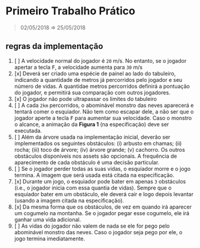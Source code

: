 # Primeiro Trabalho Prático
> 02/05/2018 ⇒ 25/05/2018

## regras da implementação

1. [ ]  A velocidade normal do jogador é `20` m/s. No entanto, se o jogador apertar a tecla <kbd>F</kbd>, a velocidade aumenta para `30` m/s
2. [x] Deverá ser criado uma espécie de painel ao lado do tabuleiro, indicando a quantidade de metros já percorridos pelo jogador e seu número de vidas. A quantidae metros percorridos definirá a pontuação do jogador, e permitirá sua comparação com outros jogadores.
3. [x] O jogador não pode ultrapassar os limites do tabuleiro
4. [ ] A cada `2km` percorridos, o abominável monstro das neves aparecerá e tentará comer o esquiador. Não tem como escapar dele, a não ser que o jogador aperte a tecla <kbd>F</kbd> para aumentar sua velocidade. Caso o monstro o alcance, a animação da **Figura 1** (na especificação) deve ser executada.
5. [ ] Além da árvore usada na implementação inicial, deverão ser implementados os seguintes obstáculos: (i) arbusto em chamas; (ii) rocha; (iii) toco de árvore; (iv) árvore grande; (v) cachorro. Os outros obstáculos disponíveis nos assets são opcionais. A frequência de aparecimento de cada obstáculo é uma decisão particular.
7. [ ] Se o jogador perder todas as suas vidas, o esquiador morre e o jogo termina. A imagem que será usada está citada na especificação.
6. [x] Durante um jogo, o esquiador pode bater em apenas `3` obstáculos (i.e., o jogador inicia com essa quantia de vidas). Sempre que o esquiador bater em um obstáculo, ele deverá cair e logo depois levantar (usando a imagem citada na especificação).
8. [x] Da mesma forma que os obstáculos, de vez em quando irá aparecer um cogumelo na montanha. Se o jogador pegar esse cogumelo, ele irá ganhar uma vida adicional.
9. [ ] As vidas do jogador não valem de nada se ele for pego pelo abominável monstro das neves. Caso o jogador seja pego por ele, o jogo termina imediatamente.
